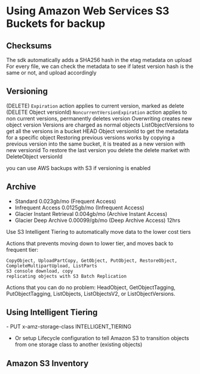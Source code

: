 # Using Amazon Web Services S3 Buckets for backup

## Checksums

The sdk automatically adds a SHA256 hash in the etag metadata on upload
For every file, we can check the metadata to see if latest version hash is the same or not,
and upload accordingly

## Versioning

(DELETE) `Expiration` action applies to current version, marked as delete
(DELETE Object versionId) `NoncurrentVersionExpiration` action applies to non current versions, permanently deletes version
Overwriting creates new object version
Versions are charged as normal objects
ListObjectVersions to get all the versions in a bucket
HEAD Object versionId to get the metadata for a specific object
Restoring previous versions works by copying a previous version into the same bucket, it is treated as a new version with new versionid
To restore the last version you delete the delete market with DeleteObject versionId

you can use AWS backups with S3 if versioning is enabled

## Archive

-   Standard 0.023gb/mo (Frequent Access)
-   Infrequent Access 0.0125gb/mo (Infrequent Access)
-   Glacier Instant Retrieval 0.004gb/mo (Archive Instant Access)
-   Glacier Deep Archive 0.00099/gb/mo (Deep Archive Access) 12hrs

Use S3 Intelligent Tiering to automatically move data to the lower cost tiers

Actions that prevents moving down to lower tier, and moves back to frequent tier:

    CopyObject, UploadPartCopy, GetObject, PutObject, RestoreObject, CompleteMultipartUpload, ListParts
    S3 console download, copy
    replicating objects with S3 Batch Replication

Actions that you can do no problem: HeadObject, GetObjectTagging, PutObjectTagging, ListObjects, ListObjectsV2, or ListObjectVersions.

## Using Intelligent Tiering

- PUT x-amz-storage-class INTELLIGENT_TIERING

-   Or setup Lifecycle configuration to tell Amazon S3 to transition objects from one storage class to another (existing objects)

## Amazon S3 Inventory
